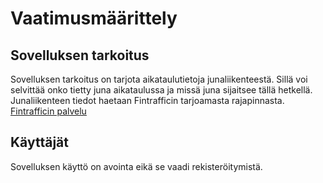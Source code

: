 # Vaatimusmäärittely

## Sovelluksen tarkoitus
Sovelluksen tarkoitus on tarjota aikataulutietoja junaliikenteestä. Sillä voi selvittää onko tietty juna aikataulussa ja missä juna sijaitsee tällä hetkellä.
Junaliikenteen tiedot haetaan Fintrafficin tarjoamasta rajapinnasta.
[Fintrafficin palvelu](https://www.fintraffic.fi/fi/fintraffic/digitraffic-ja-avoin-data)

## Käyttäjät
Sovelluksen käyttö on avointa eikä se vaadi rekisteröitymistä.

